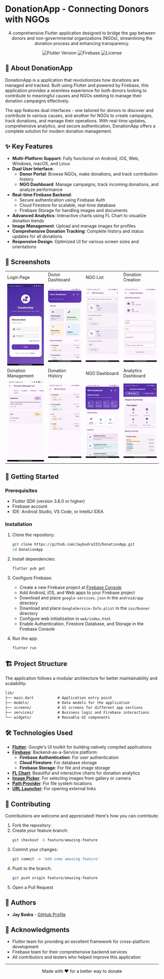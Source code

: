 # DonationApp - Connecting Donors with NGOs

<div align="center">
  <p>A comprehensive Flutter application designed to bridge the gap between donors and non-governmental organizations (NGOs), streamlining the donation process and enhancing transparency.</p>

  ![Flutter Version](https://img.shields.io/badge/Flutter-3.6+-02569B?logo=flutter)
  ![Firebase](https://img.shields.io/badge/Firebase-FFCA28?logo=firebase&logoColor=black)
  ![License](https://img.shields.io/badge/License-MIT-green.svg)
</div>

## 📖 About DonationApp

DonationApp is a application that revolutionizes how donations are managed and tracked. Built using Flutter and powered by Firebase, this application provides a seamless experience for both donors looking to contribute to meaningful causes and NGOs seeking to manage their donation campaigns effectively.

The app features dual interfaces - one tailored for donors to discover and contribute to various causes, and another for NGOs to create campaigns, track donations, and manage their operations. With real-time updates, comprehensive analytics, and secure authentication, DonationApp offers a complete solution for modern donation management.

## ✨ Key Features

- **Multi-Platform Support**: Fully functional on Android, iOS, Web, Windows, macOS, and Linux
- **Dual User Interface**:
  - **Donor Portal**: Browse NGOs, make donations, and track contribution history
  - **NGO Dashboard**: Manage campaigns, track incoming donations, and analyze performance
- **Real-time Firebase Backend**:
  - Secure authentication using Firebase Auth
  - Cloud Firestore for scalable, real-time database
  - Firebase Storage for handling images and documents
- **Advanced Analytics**: Interactive charts using FL Chart to visualize donation trends
- **Image Management**: Upload and manage images for profiles 
- **Comprehensive Donation Tracking**: Complete history and status updates for all donations
- **Responsive Design**: Optimized UI for various screen sizes and orientations

## 📱 Screenshots

<table>
  <tr>
    <td>Login Page</td>
    <td>Donor Dashboard</td>
    <td>NGO List</td>
    <td>Donation Creation</td>
  </tr>
  <tr>
    <td><img src="screenshots/Login Page.jpg" width="200"/></td>
    <td><img src="screenshots/Donor Dashboard.jpg" width="200"/></td>
    <td><img src="screenshots/NGO List.jpg" width="200"/></td>
    <td><img src="screenshots/Donation Creation.jpg" width="200"/></td>
  </tr>
  <tr>
    <td>Donation Management</td>
    <td>Donation History</td>
    <td>NGO Dashboard</td>
    <td>Analytics Dashboard</td>
  </tr>
  <tr>
    <td><img src="screenshots/Donation Mangement.jpg" width="200"/></td>
    <td><img src="screenshots/Donation History.jpg" width="200"/></td>
    <td><img src="screenshots/NGO dashboard.jpg" width="200"/></td>
    <td><img src="screenshots/Analytics dashboard.jpg" width="200"/></td>
  </tr>
</table>

## 🚀 Getting Started

### Prerequisites

- Flutter SDK (version 3.6.0 or higher)
- Firebase account
- IDE: Android Studio, VS Code, or IntelliJ IDEA

### Installation

1. Clone the repository:
   ```bash
   git clone https://github.com/Jaybodra333/DonationApp.git
   cd DonationApp
   ```

2. Install dependencies:
   ```bash
   flutter pub get
   ```

3. Configure Firebase:
   - Create a new Firebase project at [Firebase Console](https://console.firebase.google.com/)
   - Add Android, iOS, and Web apps to your Firebase project
   - Download and place `google-services.json` in the `android/app` directory
   - Download and place `GoogleService-Info.plist` in the `ios/Runner` directory
   - Configure web initialization in `web/index.html`
   - Enable Authentication, Firestore Database, and Storage in the Firebase Console

4. Run the app:
   ```bash
   flutter run
   ```

## 🏗️ Project Structure

The application follows a modular architecture for better maintainability and scalability:

```
lib/
├── main.dart           # Application entry point
├── models/             # Data models for the application
├── screens/            # UI screens for different app sections
├── services/           # Business logic and Firebase interactions
└── widgets/            # Reusable UI components
```

## 🛠️ Technologies Used

- **[Flutter](https://flutter.dev/)**: Google's UI toolkit for building natively compiled applications
- **[Firebase](https://firebase.google.com/)**: Backend-as-a-Service platform:
  - **Firebase Authentication**: For user authentication
  - **Cloud Firestore**: For database storage
  - **Firebase Storage**: For file and image storage
- **[FL Chart](https://pub.dev/packages/fl_chart)**: Beautiful and interactive charts for donation analytics
- **[Image Picker](https://pub.dev/packages/image_picker)**: For selecting images from gallery or camera
- **[Path Provider](https://pub.dev/packages/path_provider)**: For file system locations
- **[URL Launcher](https://pub.dev/packages/url_launcher)**: For opening external links

## 🤝 Contributing

Contributions are welcome and appreciated! Here's how you can contribute:

1. Fork the repository
2. Create your feature branch:
   ```bash
   git checkout -b feature/amazing-feature
   ```
3. Commit your changes:
   ```bash
   git commit -m 'Add some amazing feature'
   ```
4. Push to the branch:
   ```bash
   git push origin feature/amazing-feature
   ```
5. Open a Pull Request


## 👥 Authors

- **Jay Bodra** - [GitHub Profile](https://github.com/Jaybodra333)

## 🙏 Acknowledgments

- Flutter team for providing an excellent framework for cross-platform development
- Firebase team for their comprehensive backend services
- All contributors and testers who helped improve this application

---

<div align="center">
  <p>Made with ❤️ for a better way to donate</p>
</div>
